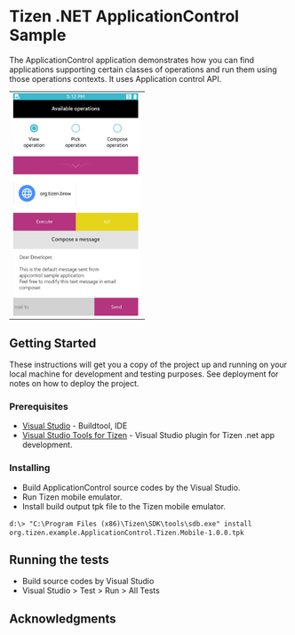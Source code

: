 # Tizen .NET ApplicationControl Sample

The ApplicationControl application demonstrates how you can find applications supporting certain classes of operations and run them using those operations contexts. It uses Application control API.

<table>
<tr>
<td>
<center><img src='ApplicationControl.png' height=400></center>
</td>
</tr>
</table>

## Getting Started

These instructions will get you a copy of the project up and running on your local machine for development and testing purposes. See deployment for notes on how to deploy the project.

### Prerequisites

* [Visual Studio](https://www.visualstudio.com/) - Buildtool, IDE
* [Visual Studio Tools for Tizen](https://developer.tizen.org/development/tizen-.net-preview/visual-studio-tools-tizen) - Visual Studio plugin for Tizen .net app development.

### Installing

* Build ApplicationControl source codes by the Visual Studio.
* Run Tizen mobile emulator.
* Install build output tpk file to the Tizen mobile emulator.

```
d:\> "C:\Program Files (x86)\Tizen\SDK\tools\sdb.exe" install org.tizen.example.ApplicationControl.Tizen.Mobile-1.0.0.tpk
```

## Running the tests

* Build source codes by Visual Studio
* Visual Studio > Test > Run > All Tests

## Acknowledgments
